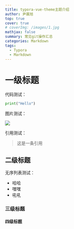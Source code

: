 ```yaml
---
title: typora-vue-theme主题介绍
author: 尹晨旭
top: true
cover: true
# coverImg: /images/1.jpg
mathjax: false
summary: 常见git操作汇总
categories: Markdown
tags:
  - Typora
  - Markdown
---
```


# 一级标题

代码测试：
```py
print("Hello")
```


图片测试：

![](http://mculover666.cn/blog/20191031/R4mWMXsrRKxu.png?imageslim)

引用测试：

>这是一条引用

## 二级标题

无序列表测试：

- 哈哈
- 嘿嘿
- 吼吼

### 三级标题

#### 四级标题
